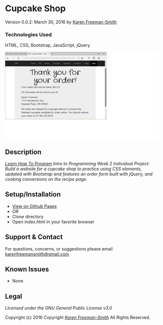 # Cupcake Shop
Version 0.0.2: March 30, 2016
by [Karen Freeman-Smith](https://karenfreemansmith.github.io)

### Technologies Used
HTML, CSS, Bootstrap, JavaScript, jQuery

![screenshot of project running](screenshot.png)

## Description
*[Learn How To Program](http://learnhowtoprogram.com) Intro to Programming Week 2 Individual Project: Build a website for a cupcake shop to practice using CSS elements, updated with Bootstrap and features an order form built with jQuery, and cooking conversions on the recipe page.*

## Setup/Installation
* [View on Github Pages](https://karenfreemansmith.github.io/LHP-IntroWk2-CupcakeShop)
* _OR_
* Clone directory
* Open index.html in your favorite browser

## Support & Contact
For questions, concerns, or suggestions please email karenfreemansmith@gmail.com

## Known Issues
* None

## Legal
*Licensed under the GNU General Public License v3.0*

Copyright (c) 2016 Copyright _[Karen Freeman-Smith](https://karenfreemansmith.github.io)_ All Rights Reserved.
